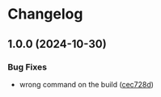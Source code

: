# Changelog

## 1.0.0 (2024-10-30)


### Bug Fixes

* wrong command on the build ([cec728d](https://github.com/piclemx/asdf-cloudmonkey/commit/cec728d617af4a71fce5357885bfdc5dec8cf118))
